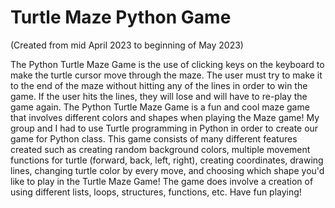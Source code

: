 # Turtle Maze Python Game
(Created from mid April 2023 to beginning of May 2023)

The Python Turtle Maze Game is the use of clicking keys on the keyboard to make the turtle cursor move through the maze. The user must try to make it to the end of the maze without hitting any of the lines in order to win the game. If the user hits the lines, they will lose and will have to re-play the game again. The Python Turtle Maze Game is a fun and cool maze game that involves different colors and shapes when playing the Maze game! My group and I had to use Turtle programming in Python in order to create our game for Python class. This game consists of many different features created such as creating random background colors, multiple movement functions for turtle (forward, back, left, right), creating coordinates, drawing lines, changing turtle color by every move, and choosing which shape you'd like to play in the Turtle Maze Game! The game does involve a creation of using different lists, loops, structures, functions, etc. Have fun playing!

